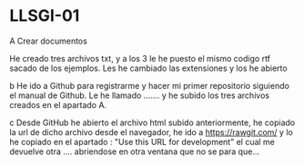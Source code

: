 # LLSGI-01
A Crear documentos

He creado tres archivos txt, y a los 3 le he puesto el mismo codigo rtf sacado de los ejemplos. Les he cambiado las extensiones y los he abierto

b He ido a Github para registrarme y hacer mi primer repositorio siguiendo el manual de Github. Le he llamado .......  y he subido los tres archivos creados en el apartado A.

c Desde GitHub he abierto el archivo html subido anteriormente, he copiado la url de dicho archivo desde el navegador, he ido a https://rawgit.com/ y lo he copiado en el apartado : "Use this URL for development" el cual me devuelve otra .... abriendose en otra ventana que no se para que...
